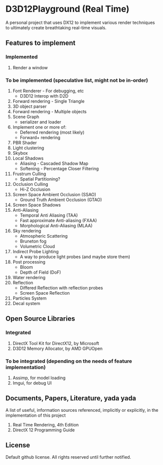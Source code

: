 # D3D12Playground (Real Time)

A personal project that uses DX12 to implement various render techniques to ultimately create breathtaking real-time visuals. 

## Features to implement
### Implemented
1. Render a window

### To be implemented (speculative list, might not be in-order)
1. Font Renderer - For debugging, etc
    - D3D12 Interop with D2D
1. Forward rendering - Single Triangle
1. 3D object parser
1. Forward rendering - Multiple objects
1. Scene Graph
    - serializer and loader
1. Implement one or more of:
    - Deferred rendering (most likely)
    - Forward+ rendering
1. PBR Shader
1. Light clustering
1. Skybox
1. Local Shadows
    - Aliasing - Cascaded Shadow Map
    - Softening - Percentage Closer Filtering
1. Frustrum Culling
    - Spatial Partitioning? 
1. Occlusion Culling
    - Hi-Z Occlusion
1. Screen Space Ambient Occlusion (SSAO)
    - Ground Truth Ambient Occlusion (GTAO)
1. Screen Space Shadows
1. Anti-Aliasing
    - Temporal Anti Aliasing (TAA)
    - Fast approximate Anti-aliasing (FXAA)
    - Morphological Anti-Aliasing (MLAA)
1. Sky rendering
    - Atmospheric Scattering
    - Bruneton fog
    - Volumetric Cloud
1. Indirect Probe Lighting
    - A way to produce light probes (and maybe store them)
1. Post processing
    - Bloom
    - Depth of Field (DoF)
1. Water rendering
1. Reflection
    - Differed Reflection with reflection probes
    - Screen Space Reflection
1. Particles System
1. Decal system

## Open Source Libraries
### Integrated
1. DirectX Tool Kit for DirectX12, by Microsoft
1. D3D12 Memory Allocator, by AMD GPUOpen

### To be integrated (depending on the needs of feature implementation)
1. Assimp, for model loading
1. Imgui, for debug UI

## Documents, Papers, Literature, yada yada
A list of useful, information sources referenced, implicitly or explicitly, in the implementation of this project
1. Real Time Rendering, 4th Edition
1. DirectX 12 Programming Guide

## License
Default github license. All rights reserved until further notified. 